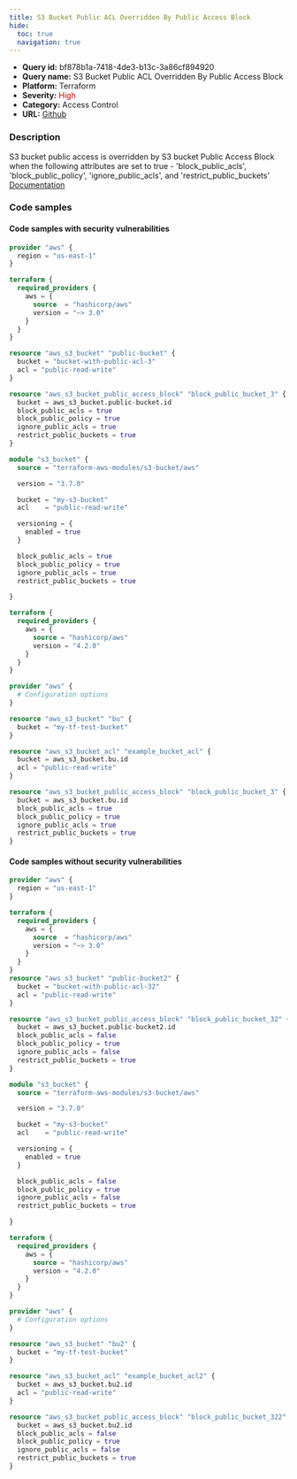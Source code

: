 ```yaml
---
title: S3 Bucket Public ACL Overridden By Public Access Block
hide:
  toc: true
  navigation: true
---
```


<style>
  .highlight .hll {
    background-color: #ff171742;
  }
  .md-content {
    max-width: 1100px;
    margin: 0 auto;
  }
</style>

-   **Query id:** bf878b1a-7418-4de3-b13c-3a86cf894920
-   **Query name:** S3 Bucket Public ACL Overridden By Public Access Block
-   **Platform:** Terraform
-   **Severity:** <span style="color:#C00">High</span>
-   **Category:** Access Control
-   **URL:** [Github](https://github.com/Checkmarx/kics/tree/master/assets/queries/terraform/aws/s3_bucket_public_acl_overridden_by_public_access_block)

### Description
S3 bucket public access is overridden by S3 bucket Public Access Block when the following attributes are set to true - 'block_public_acls', 'block_public_policy', 'ignore_public_acls', and 'restrict_public_buckets'<br>
[Documentation](https://registry.terraform.io/providers/hashicorp/aws/latest/docs/resources/s3_bucket_public_access_block#bucket)

### Code samples
#### Code samples with security vulnerabilities
```tf title="Positive test num. 1 - tf file" hl_lines="16"
provider "aws" {
  region = "us-east-1"
}

terraform {
  required_providers {
    aws = {
      source  = "hashicorp/aws"
      version = "~> 3.0"
    }
  }
}

resource "aws_s3_bucket" "public-bucket" {
  bucket = "bucket-with-public-acl-3"
  acl = "public-read-write"
}

resource "aws_s3_bucket_public_access_block" "block_public_bucket_3" {
  bucket = aws_s3_bucket.public-bucket.id
  block_public_acls = true
  block_public_policy = true
  ignore_public_acls = true
  restrict_public_buckets = true
}

```
```tf title="Positive test num. 2 - tf file" hl_lines="7"
module "s3_bucket" {
  source = "terraform-aws-modules/s3-bucket/aws"

  version = "3.7.0"

  bucket = "my-s3-bucket"
  acl    = "public-read-write"

  versioning = {
    enabled = true
  }

  block_public_acls = true
  block_public_policy = true
  ignore_public_acls = true
  restrict_public_buckets = true

}

```
```tf title="Positive test num. 3 - tf file" hl_lines="20"
terraform {
  required_providers {
    aws = {
      source = "hashicorp/aws"
      version = "4.2.0"
    }
  }
}

provider "aws" {
  # Configuration options
}

resource "aws_s3_bucket" "bu" {
  bucket = "my-tf-test-bucket"
}

resource "aws_s3_bucket_acl" "example_bucket_acl" {
  bucket = aws_s3_bucket.bu.id
  acl = "public-read-write"
}

resource "aws_s3_bucket_public_access_block" "block_public_bucket_3" {
  bucket = aws_s3_bucket.bu.id
  block_public_acls = true
  block_public_policy = true
  ignore_public_acls = true
  restrict_public_buckets = true
}

```


#### Code samples without security vulnerabilities
```tf title="Negative test num. 1 - tf file"
provider "aws" {
  region = "us-east-1"
}

terraform {
  required_providers {
    aws = {
      source  = "hashicorp/aws"
      version = "~> 3.0"
    }
  }
}
resource "aws_s3_bucket" "public-bucket2" {
  bucket = "bucket-with-public-acl-32"
  acl = "public-read-write"
}

resource "aws_s3_bucket_public_access_block" "block_public_bucket_32" {
  bucket = aws_s3_bucket.public-bucket2.id
  block_public_acls = false
  block_public_policy = true
  ignore_public_acls = false
  restrict_public_buckets = true
}

```
```tf title="Negative test num. 2 - tf file"
module "s3_bucket" {
  source = "terraform-aws-modules/s3-bucket/aws"

  version = "3.7.0"

  bucket = "my-s3-bucket"
  acl    = "public-read-write"

  versioning = {
    enabled = true
  }

  block_public_acls = false
  block_public_policy = true
  ignore_public_acls = false
  restrict_public_buckets = true

}

```
```tf title="Negative test num. 3 - tf file"
terraform {
  required_providers {
    aws = {
      source = "hashicorp/aws"
      version = "4.2.0"
    }
  }
}

provider "aws" {
  # Configuration options
}

resource "aws_s3_bucket" "bu2" {
  bucket = "my-tf-test-bucket"
}

resource "aws_s3_bucket_acl" "example_bucket_acl2" {
  bucket = aws_s3_bucket.bu2.id
  acl = "public-read-write"
}

resource "aws_s3_bucket_public_access_block" "block_public_bucket_322" {
  bucket = aws_s3_bucket.bu2.id
  block_public_acls = false
  block_public_policy = true
  ignore_public_acls = false
  restrict_public_buckets = true
}

```
